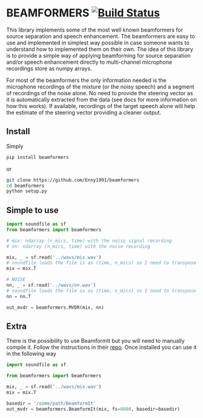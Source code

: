 # BEAMFORMERS [![Build Status](https://travis-ci.org/Enny1991/beamformers.svg?branch=master)](https://travis-ci.org/Enny1991/beamformers.svg?branch=master)

This library implements some of the most well known beamformers for source separation and speech enhancement.
The beamformers are easy to use and implemented in simplest way possible in case someone wants to understand 
how to implemented them on their own. The idea of this library is to provide a simple way of applying beamforming for 
source separation and/or speech enhancement directly to multi-channel microphone recordings store as numpy arrays.

For most of the beamformers the only information needed is the microphone recordings of the mixture 
(or the noisy speech) and a segment of recordings of the noise alone. No need to provide the steering vector as 
it is automatically extracted from the data (see docs for more information on how this works). If available, 
recordings of the target speech alone will help the estimate of the steering vector providing a cleaner output.

## Install
Simply
```bash
pip install beamformers
```
or 
```bash
git clone https://github.com/Enny1991/beamformers
cd beamformers
python setup.py
```

## Simple to use 
```python
import soundfile as sf
from beamformers import beamformers

# mix: ndarray (n_mics, time) with the noisy signal recording
# nn: ndarray (n_mics, time) with the noise recording

mix, _ = sf.read('../wavs/mix.wav')
# soundfile loads the file is as (time, n_mics) so I need to transpose it
mix = mix.T

# NOISE
nn, _ = sf.read('../wavs/nn.wav')
# soundfile loads the file is as (time, n_mics) so I need to transpose it
nn = nn.T

out_mvdr = beamformers.MVDR(mix, nn)
```

## Extra
There is the possibility to use BeamformIt but you will need to manually compile it.
Follow the instructions in their [repo](https://github.com/xanguera/BeamformIt).
Once installed you can use it in the following way 

```python
import soundfile as sf

from beamformers import beamformers

mix, _ = sf.read('../wavs/mix.wav')
mix = mix.T

basedir = '/some/path/BeamformIt'
out_mvdr = beamformers.BeamformIt(mix, fs=8000, basedir=basedir)
```